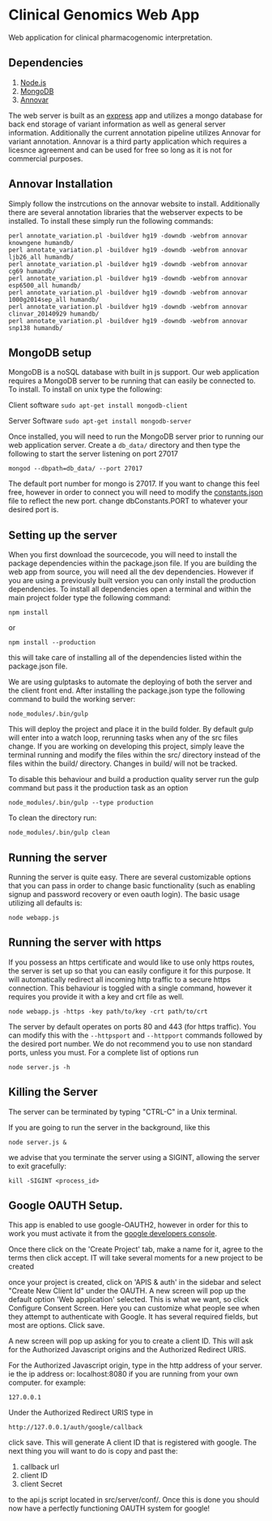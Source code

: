 Clinical Genomics Web App
==========

Web application for clinical pharmacogenomic interpretation.

## Dependencies
1. [Node.js](http://nodejs.org/)
2. [MongoDB](http://mongodb.org/downloads)
3. [Annovar](http://www.openbioinformatics.org/annovar/annovar_download_form.php)

The web server is built as an [express](http://expressjs.com/) app and utilizes a mongo database for back end storage of variant information as well as general server information. Additionally the current annotation pipeline utilizes Annovar for variant annotation. Annovar is a third party application which requires a licesnce agreement and can be used for free so long as it is not for commercial purposes.

## Annovar Installation

Simply follow the instrcutions on the annovar website to install. Additionally there are several annotation libraries that the webserver expects to be installed. To install these simply run the following commands:

```shell
perl annotate_variation.pl -buildver hg19 -downdb -webfrom annovar knowngene humandb/
perl annotate_variation.pl -buildver hg19 -downdb -webfrom annovar ljb26_all humandb/
perl annotate_variation.pl -buildver hg19 -downdb -webfrom annovar cg69 humandb/
perl annotate_variation.pl -buildver hg19 -downdb -webfrom annovar esp6500_all humandb/
perl annotate_variation.pl -buildver hg19 -downdb -webfrom annovar 1000g2014sep_all humandb/
perl annotate_variation.pl -buildver hg19 -downdb -webfrom annovar clinvar_20140929 humandb/
perl annotate_variation.pl -buildver hg19 -downdb -webfrom annovar snp138 humandb/
```

## MongoDB setup

MongoDB is a noSQL database with built in js support. Our web application requires a MongoDB server to be running that can easily be connected to. To install. To install on unix type the following:

Client software
`sudo apt-get install mongodb-client`

Server Software
`sudo apt-get install mongodb-server`

Once installed, you will need to run the MongoDB server prior to running our web application server. Create a `db_data/` directory and then type the following to start the server listening on port 27017

`mongod --dbpath=db_data/ --port 27017`

The default port number for mongo is 27017. If you want to change this feel free, however in order to connect you will need to modify the [constants.json](src/server/conf/constants.json) file to reflect the new port. change dbConstants.PORT to whatever your desired port is.


## Setting up the server

When you first download the sourcecode, you will need to install the package dependencies within the package.json file. If you are building the web app from source, you will need all the dev dependencies. However if you are using a previously built version you can only install the production dependencies. To install all dependencies open a terminal and within the main project folder type the following command:

`npm install`

or

`npm install --production`

this will take care of installing all of the dependencies listed within the package.json file.

We are using gulptasks to automate the deploying of both the server and the client front end. After installing the package.json type the following command to build the working server:

`node_modules/.bin/gulp`

This will deploy the project and place it in the build folder. By default gulp will enter into a watch loop, rerunning tasks when any of the src files change. If you are working on developing this project, simply leave the terminal running and modify the files within the src/ directory instead of the files within the build/ directory. Changes in build/ will not be tracked.

To disable this behaviour and build a production quality server run the gulp command but pass it the production task as an option

`node_modules/.bin/gulp --type production`

To clean the directory run:

`node_modules/.bin/gulp clean`


## Running the server

Running the server is quite easy. There are several customizable options that you can pass in order to change basic functionality (such as enabling signup and password recovery or even oauth login). The basic usage utilizing all defaults is:

`node webapp.js`

## Running the server with https

If you possess an https certificate and would like to use only https routes, the server is set up so that you can easily configure it for this purpose. It will automatically redirect all incoming http traffic to a secure https connection. This behaviour is toggled with a single command, however it requires you provide it with a key and crt file as well.

`node webapp.js -https -key path/to/key -crt path/to/crt`

The server by default operates on ports 80 and 443 (for https traffic). You can modify this with the `--httpsport` and `--httpport` commands followed by the desired port number. We do not recommend you to use non standard ports, unless you must. For a complete list of options run

`node server.js -h`

## Killing the Server

The server can be terminated by typing "CTRL-C" in a Unix terminal.

If you are going to run the server in the background, like this

`node server.js &`

we advise that you terminate the server using a SIGINT, allowing the server to exit gracefully:

`kill -SIGINT <process_id>`


## Google OAUTH Setup.
This app is enabled to use google-OAUTH2, however in order for this to work you must activate it from the [google developers console](https://console.developers.google.com/).

Once there click on the 'Create Project' tab, make a name for it, agree to the terms then click accept. IT will take several moments for
a new project to be created

once your project is created, click on 'APIS & auth' in the sidebar and select "Create New Client Id" under the OAUTH. A new screen will pop up the default option 'Web application' selected. This is what we want, so click Configure Consent Screen. Here you can customize what people see when they attempt to authenticate with Google. It has several required fields, but most are options. Click save.

A new screen will pop up asking for you to create a client ID. This will ask for the Authorized Javascript origins and the Authorized Redirect URIS.

For the Authorized Javascript origin, type in the http address of your server. ie the ip address or: localhost:8080 if you are running from your own computer. for example:

`127.0.0.1`

Under the Authorized Redirect URIS type in

`http://127.0.0.1/auth/google/callback`


click save. This will generate A client ID that is registered with google. The next thing you will want to do is copy and past the:

1. callback url
2. client ID
3. client Secret

to the api.js script located in src/server/conf/. Once this is done you should now have a perfectly functioning OAUTH system for google!

